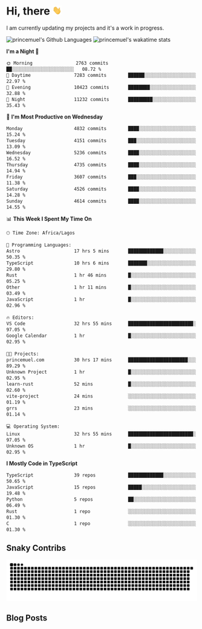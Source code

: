 # Hi, there <img src='/assets/wave.gif' alt='Just saying hello' width='24' height='24' />

<!--
**princemuel/princemuel** is a ✨ _special_ ✨ repository because its `README.md` (this file) appears on your GitHub profile.

Here are some ideas to get you started:

- 🔭 I’m currently working on ...
- 🌱 I’m currently learning ...
- 👯 I’m looking to collaborate on ...
- 🤔 I’m looking for help with ...
- 💬 Ask me about ...
- 📫 How to reach me: ...
- 😄 Pronouns: ...
- ⚡ Fun fact: ...
-->

I am currently updating my projects and it's a work in progress.

![princemuel's Github Languages](https://github-readme-stats.vercel.app/api/top-langs/?username=princemuel&text_color=586069&layout=compact&hide_border=true&title_color=0366d6&count_private=true&include_all_commits=true&theme=tokyonight&show_icons=true)
![princemuel's wakatime stats](https://github-readme-stats.vercel.app/api/wakatime?username=princemuel&text_color=586069&layout=compact&hide_border=true&title_color=0366d6&count_private=true&include_all_commits=true&theme=tokyonight&show_icons=true)

<!--START_SECTION:waka-->
**I'm a Night 🦉** 

```text
🌞 Morning                2763 commits        ██░░░░░░░░░░░░░░░░░░░░░░░   08.72 % 
🌆 Daytime                7283 commits        ██████░░░░░░░░░░░░░░░░░░░   22.97 % 
🌃 Evening                10423 commits       ████████░░░░░░░░░░░░░░░░░   32.88 % 
🌙 Night                  11232 commits       █████████░░░░░░░░░░░░░░░░   35.43 % 
```
📅 **I'm Most Productive on Wednesday** 

```text
Monday                   4832 commits        ████░░░░░░░░░░░░░░░░░░░░░   15.24 % 
Tuesday                  4151 commits        ███░░░░░░░░░░░░░░░░░░░░░░   13.09 % 
Wednesday                5236 commits        ████░░░░░░░░░░░░░░░░░░░░░   16.52 % 
Thursday                 4735 commits        ████░░░░░░░░░░░░░░░░░░░░░   14.94 % 
Friday                   3607 commits        ███░░░░░░░░░░░░░░░░░░░░░░   11.38 % 
Saturday                 4526 commits        ████░░░░░░░░░░░░░░░░░░░░░   14.28 % 
Sunday                   4614 commits        ████░░░░░░░░░░░░░░░░░░░░░   14.55 % 
```


📊 **This Week I Spent My Time On** 

```text
🕑︎ Time Zone: Africa/Lagos

💬 Programming Languages: 
Astro                    17 hrs 5 mins       █████████████░░░░░░░░░░░░   50.35 % 
TypeScript               10 hrs 6 mins       ███████░░░░░░░░░░░░░░░░░░   29.80 % 
Rust                     1 hr 46 mins        █░░░░░░░░░░░░░░░░░░░░░░░░   05.25 % 
Other                    1 hr 11 mins        █░░░░░░░░░░░░░░░░░░░░░░░░   03.49 % 
JavaScript               1 hr                █░░░░░░░░░░░░░░░░░░░░░░░░   02.96 % 

🔥 Editors: 
VS Code                  32 hrs 55 mins      ████████████████████████░   97.05 % 
Google Calendar          1 hr                █░░░░░░░░░░░░░░░░░░░░░░░░   02.95 % 

🐱‍💻 Projects: 
princemuel.com           30 hrs 17 mins      ██████████████████████░░░   89.29 % 
Unknown Project          1 hr                █░░░░░░░░░░░░░░░░░░░░░░░░   02.95 % 
learn-rust               52 mins             █░░░░░░░░░░░░░░░░░░░░░░░░   02.60 % 
vite-project             24 mins             ░░░░░░░░░░░░░░░░░░░░░░░░░   01.19 % 
grrs                     23 mins             ░░░░░░░░░░░░░░░░░░░░░░░░░   01.14 % 

💻 Operating System: 
Linux                    32 hrs 55 mins      ████████████████████████░   97.05 % 
Unknown OS               1 hr                █░░░░░░░░░░░░░░░░░░░░░░░░   02.95 % 
```

**I Mostly Code in TypeScript** 

```text
TypeScript               39 repos            █████████████░░░░░░░░░░░░   50.65 % 
JavaScript               15 repos            █████░░░░░░░░░░░░░░░░░░░░   19.48 % 
Python                   5 repos             ██░░░░░░░░░░░░░░░░░░░░░░░   06.49 % 
Rust                     1 repo              ░░░░░░░░░░░░░░░░░░░░░░░░░   01.30 % 
C                        1 repo              ░░░░░░░░░░░░░░░░░░░░░░░░░   01.30 % 
```




<!--END_SECTION:waka-->

## Snaky Contribs

<img src='/assets/github-snake-dark.svg' alt='Snaky Contributions' />

## Blog Posts

<!-- BLOG-POST-LIST:START -->
<!-- BLOG-POST-LIST:END -->
